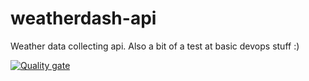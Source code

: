 # weatherdash-api

Weather data collecting api. Also a bit of a test at basic devops stuff :)

[![Quality gate](https://sonar.maxemiliang.cloud/api/project_badges/quality_gate?project=weatherdash-api)](https://sonar.maxemiliang.cloud/dashboard?id=weatherdash-api)

